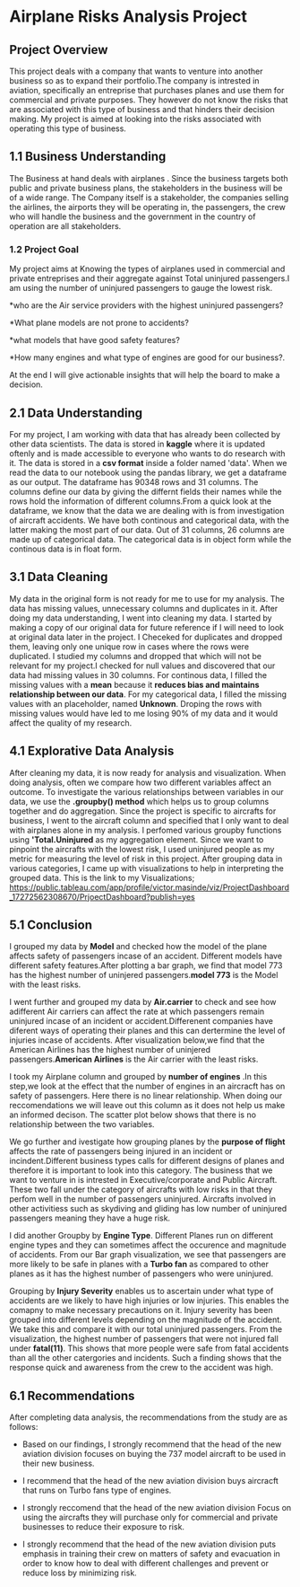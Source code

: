 # Airplane Risks Analysis Project


## Project Overview

This project deals with a company that wants to venture into another business so as to expand their portfolio.The company is intrested in aviation, specifically an entreprise that purchases planes and use them for commercial and private purposes. They however do not know the risks that are associated with this type of business and that hinders their decision making. My project is aimed at looking into the risks associated with operating this type of business.


## 1.1 Business Understanding

The Business at hand deals with airplanes . Since the business targets both public and private business plans, the stakeholders in the business will be of a wide range. The Company itself is a stakeholder, the companies selling the airlines, the airports they will be operating in, the passengers, the crew who will handle the business and the government in the country of operation are all stakeholders.

### 1.2 Project Goal

My project aims at Knowing the types of airplanes used in commercial and private entreprises and their aggregate against Total uninjured
passengers.I am using the number of uninjured passengers to gauge the lowest risk.

*who are the Air service providers with the highest uninjured passengers?

*What plane models are not prone to accidents?

*what models that have good safety features? 

*How many engines and what type of engines are good for our business?.

At the end I will give actionable insights that will help the board to make a decision.

## 2.1 Data Understanding
For my project, I am working with data that has already been collected by other data scientists. The data is stored in **kaggle** where it is updated oftenly and is made accessible to everyone who wants to do research with it. The data is stored in a **csv format** inside a folder named 'data'. When we read the data to our notebook using the pandas library, we get a dataframe as our output. The dataframe has 90348 rows and 31 columns. The columns define our data by giving the differnt fields their names while the rows hold the information of different columns.From a quick look at the dataframe, we know that the data we are dealing with is from investigation of aircraft accidents. We have both continous and categorical data, with the latter making the most part of our data. Out of 31 columns, 26 columns are made up of categorical data. The categorical data is in object form while the continous data is in float form.

## 3.1 Data Cleaning
My data in the original form is not ready for me to use for my analysis. The data has missing values, unnecessary columns and duplicates in it. After doing my data understanding, I went into cleaning my data. I started by making a copy of our original data for future reference if I will need to look at original data later in the project. I Checeked for duplicates and dropped them, leaving only one unique row in cases where the rows were duplicated. I studied my columns and dropped that which will not be relevant for my project.I checked for null values and discovered that our data had missing values in 30 columns. For continous data, I filled the missing values with a **mean** because it **reduces bias and maintains relationship between our data**. For my categorical data, I filled the missing values with an placeholder, named **Unknown**. Droping the rows with missing values would have led to me losing 90% of my data and it would affect the quality of my research.

## 4.1 Explorative Data Analysis
After cleaning my data, it is now ready for analysis and visualization. When doing analysis, often we compare how two different variables affect an outcome. To investigate the various relationships between variables in our data, we use the **.groupby() method** which helps us to group columns together and do aggregation. Since the project is specific to aircrafts for business, I went to the aircraft column and specified that I only want to deal with airplanes alone in my analysis. I perfomed various groupby functions using **'Total.Uninjured** as my aggregation element. Since we want to pinpoint the aircrafts with the lowest risk, I  used uninjured people as my metric for measuring the level of risk in this project. After grouping data in various categories, I came up with visualizations to help in interpreting the grouped data. This is the link to my Visualizations;
https://public.tableau.com/app/profile/victor.masinde/viz/ProjectDashboard_17272562308670/PrjoectDashboard?publish=yes


## 5.1 Conclusion

I grouped my data by **Model** and checked how the model of the plane affects safety of passengers incase of an accident. Different models have different safety features.After plotting a bar graph, we find that model 773 has the highest number of uninjered passengers.**model 773** is the Model with the least risks.

I went further and grouped my data by **Air.carrier** to check and see how adifferent Air carriers can affect the rate at which passengers remain uninjured incase of an incident or accident.Differenent companies have diferent ways of operating their planes and this can dertermine the level of injuries incase of accidents. After visualization below,we find that the American Airlines has the highest number of uninjered passengers.**American Airlines** is the Air carrier with the least risks.

I took my Airplane column and grouped by **number of engines** .In this step,we look at the effect that the number of engines in an aircracft has on safety of passengers. Here there is no linear relationship. When doing our reccomendations we will leave out this column as it does not help us make an informed decison. The scatter plot below shows that there is no relationship between the two variables.

We go further and ivestigate how grouping planes by the **purpose of flight** affects the rate of passengers being injured in an incident or incindent.Different business types calls for different designs of planes and therefore it is important to look into this category. The business that we want to venture in is intrested in Executive/corporate and Public Aircraft. These two fall under the category of aircrafts with low risks in that they perfom well in the number of passengers uninjured. Aircrafts involved in other activitiess such as skydiving and gliding has low number of uninjured passengers meaning they have a huge risk.

I did another Groupby by **Engine Type**. Different Planes run on different engine types and they can sometimes affect the occurence and magnitude of accidents. From our Bar graph visualization, we see that passengers are more likely to be safe in planes with a **Turbo fan** as compared to other planes as it has the highest number of passengers who were uninjured.

Grouping by **Injury Severity** enables us to ascertain under what type of accidents are we likely to have high injuries or low injuries. This enables the comapny to make necessary precautions on it. Injury severity has been grouped into different levels depending on the magnitude of the accident. We take this and compare it with our total uninjured passengers. From the visualization, the highest number of passengers that were not injured fall under **fatal(11)**. This shows that more people were safe from fatal accidents than all the other catergories and incidents. Such a finding shows that the response quick and awareness from the crew to the accident was high.

## 6.1 Recommendations
After completing data analysis, the recommendations from the study are as follows:

* Based on our findings, I strongly recommend that the head of the new aviation division focuses on buying the 737 model aircraft to be used in their new business.

* I recommend that the head of the new aviation division buys aircracft that runs on Turbo fans type of engines.

* I strongly reccomend that the head of the new aviation division Focus on using the aircrafts they will purchase only for commercial and private businesses to reduce their exposure to risk. 

* I strongly recommend that the head of the new aviation division puts emphasis in training their crew on matters of safety and evacuation in order to know how to deal with different challenges and prevent or reduce loss by minimizing risk.